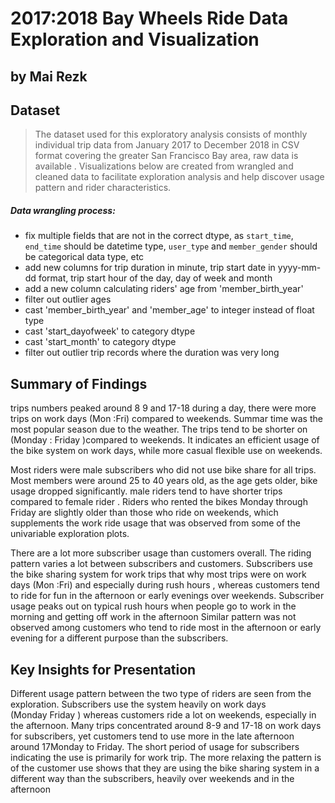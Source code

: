# 2017:2018 Bay Wheels Ride Data Exploration and Visualization
## by Mai Rezk



## Dataset
> The dataset used for this exploratory analysis consists of monthly individual trip data from January 2017 to December 2018 in CSV format covering the greater San Francisco Bay area, raw data is available . Visualizations below are created from wrangled and cleaned data to facilitate exploration analysis and help discover usage pattern and rider characteristics.

##### Data wrangling process:
- fix multiple fields that are not in the correct dtype, as `start_time`, `end_time` should be datetime type, `user_type` and `member_gender` should be categorical data type, etc
- add new columns for trip duration in minute, trip start date in yyyy-mm-dd format, trip start hour of the day, day of week and month
- add a new column calculating riders' age from 'member_birth_year'
- filter out outlier ages 
- cast 'member_birth_year' and 'member_age' to integer instead of float type
- cast 'start_dayofweek' to category dtype
- cast 'start_month' to category dtype 
- filter out outlier trip records where the duration was very long


## Summary of Findings

trips numbers peaked around 8 9 and 17-18 during a day, there were more trips on work days (Mon :Fri) compared to weekends. Summar time was the most popular season due to the weather. The  trips tend to be shorter on (Monday : Friday )compared to weekends. It indicates an efficient usage of the bike system on work days, while more casual flexible use on weekends.

Most riders were male subscribers who did not use bike share for all trips. Most members were around 25 to 40 years old, as the age gets older, bike usage dropped significantly.  male riders tend to have shorter trips compared to female rider . Riders who rented the bikes Monday through Friday are slightly older than those who ride on weekends, which supplements the work ride usage that was observed from some of the univariable exploration plots.

There are a lot more subscriber usage than customers overall. The riding pattern varies a lot between subscribers and customers. Subscribers use the bike sharing system for work trips that why  most trips were on work days (Mon :Fri) and especially during rush hours , whereas customers tend to ride for fun in the afternoon or early evenings over weekends. Subscriber usage peaks out on typical rush hours when people go to work in the morning and getting off work in the afternoon Similar pattern was not observed among customers who tend to ride most in the afternoon or early evening for a different purpose than the subscribers.


## Key Insights for Presentation

Different usage pattern between the two type of riders are seen from the exploration. Subscribers use the system heavily on work days  
(Monday Friday ) whereas customers ride a lot on weekends, especially in the afternoon. Many trips concentrated around 8-9 and 17-18 on work days for subscribers, yet customers tend to use more in the late afternoon around 17Monday to Friday. The short period of usage for subscribers  indicating the use is primarily for work trip. The more relaxing the pattern  is of the customer use shows that they are using  the bike sharing system in a different way than the subscribers, heavily over weekends and in the afternoon